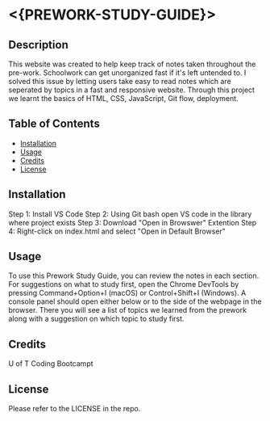 # <{PREWORK-STUDY-GUIDE}>

## Description

This website was created to help keep track of notes taken throughout the pre-work. Schoolwork can get unorganized fast if it's left untended to. I solved this issue by letting users take easy to read notes which are seperated by topics in a fast and responsive website. Through this project we learnt the basics of HTML, CSS, JavaScript, Git flow, deployment. 

## Table of Contents

- [Installation](#installation)
- [Usage](#usage)
- [Credits](#credits)
- [License](#license)

## Installation

Step 1: Install VS Code
Step 2: Using Git bash open VS code in the library where project exists
Step 3: Download "Open in Browswer" Extention
Step 4: Right-click on index.html and select "Open in Default Browser" 

## Usage

To use this Prework Study Guide, you can review the notes in each section. For suggestions on what to study first, open the Chrome DevTools by pressing Command+Option+I (macOS) or Control+Shift+I (Windows). A console panel should open either below or to the side of the webpage in the browser. There you will see a list of topics we learned from the prework along with a suggestion on which topic to study first.

## Credits

U of T Coding Bootcampt

## License

Please refer to the LICENSE in the repo.


